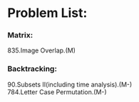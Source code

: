 # Problem List:  
  
### Matrix:  
835.Image Overlap.(M)

### Backtracking:  
90.Subsets II(including time analysis).(M-)  
784.Letter Case Permutation.(M-)